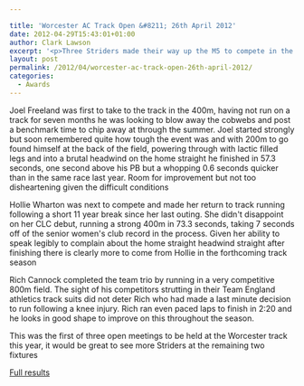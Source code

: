 ```yaml
---

title: 'Worcester AC Track Open &#8211; 26th April 2012'
date: 2012-04-29T15:43:01+01:00
author: Clark Lawson
excerpt: '<p>Three Striders made their way up the M5 to compete in the Worcester AC Open track meeting on a blustery and overcast Thursday evening. The weather had clearly kept some senior competitors away and the field was dominated by junior athletes.</p>'
layout: post
permalink: /2012/04/worcester-ac-track-open-26th-april-2012/
categories:
  - Awards
---
```

Joel Freeland was first to take to the track in the 400m, having not run on a track for seven months he was looking to blow away the cobwebs and post a benchmark time to chip away at through the summer. Joel started strongly but soon remembered quite how tough the event was and with 200m to go found himself at the back of the field, powering through with lactic filled legs and into a brutal headwind on the home straight he finished in 57.3 seconds, one second above his PB but a whopping 0.6 seconds quicker than in the same race last year. Room for improvement but not too disheartening given the difficult conditions 

Hollie Wharton was next to compete and made her return to track running following a short 11 year break since her last outing. She didn't disappoint on her CLC debut, running a strong 400m in 73.3 seconds, taking 7 seconds off of the senior women's club record in the process. Given her ability to speak legibly to complain about the home straight headwind straight after finishing there is clearly more to come from Hollie in the forthcoming track season

Rich Cannock completed the team trio by running in a very competitive 800m field. The sight of his competitors strutting in their Team England athletics track suits did not deter Rich who had made a last minute decision to run following a knee injury. Rich ran even paced laps to finish in 2:20 and he looks in good shape to improve on this throughout the season.

This was the first of three open meetings to be held at the Worcester track this year, it would be great to see more Striders at the remaining two fixtures

<a href="http://www.clcstriders-runningclub.co.uk/images/documents/WACopen26042012" target="_blank" rel="nofollow">Full results</a>